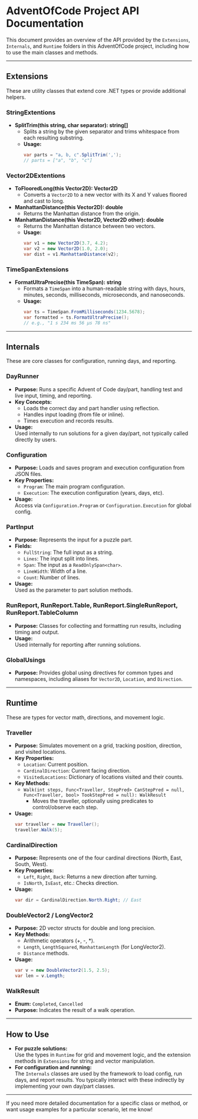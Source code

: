 # AdventOfCode Project API Documentation

This document provides an overview of the API provided by the `Extensions`, `Internals`, and `Runtime` folders in this AdventOfCode project, including how to use the main classes and methods.

---

## Extensions

These are utility classes that extend core .NET types or provide additional helpers.

### StringExtentions
- **SplitTrim(this string, char separator): string[]**
  - Splits a string by the given separator and trims whitespace from each resulting substring.
  - **Usage:**  
    ```csharp
    var parts = "a, b, c".SplitTrim(',');
    // parts = ["a", "b", "c"]
    ```

### Vector2DExtentions
- **ToFlooredLong(this Vector2D): Vector2D**
  - Converts a `Vector2D` to a new vector with its X and Y values floored and cast to long.
- **ManhattanDistance(this Vector2D): double**
  - Returns the Manhattan distance from the origin.
- **ManhattanDistance(this Vector2D, Vector2D other): double**
  - Returns the Manhattan distance between two vectors.
  - **Usage:**  
    ```csharp
    var v1 = new Vector2D(3.7, 4.2);
    var v2 = new Vector2D(1.0, 2.0);
    var dist = v1.ManhattanDistance(v2);
    ```

### TimeSpanExtensions
- **FormatUltraPrecise(this TimeSpan): string**
  - Formats a `TimeSpan` into a human-readable string with days, hours, minutes, seconds, milliseconds, microseconds, and nanoseconds.
  - **Usage:**  
    ```csharp
    var ts = TimeSpan.FromMilliseconds(1234.5678);
    var formatted = ts.FormatUltraPrecise();
    // e.g., "1 s 234 ms 56 µs 78 ns"
    ```

---

## Internals

These are core classes for configuration, running days, and reporting.

### DayRunner
- **Purpose:** Runs a specific Advent of Code day/part, handling test and live input, timing, and reporting.
- **Key Concepts:**
  - Loads the correct day and part handler using reflection.
  - Handles input loading (from file or inline).
  - Times execution and records results.
- **Usage:**  
  Used internally to run solutions for a given day/part, not typically called directly by users.

### Configuration
- **Purpose:** Loads and saves program and execution configuration from JSON files.
- **Key Properties:**
  - `Program`: The main program configuration.
  - `Execution`: The execution configuration (years, days, etc).
- **Usage:**  
  Access via `Configuration.Program` or `Configuration.Execution` for global config.

### PartInput
- **Purpose:** Represents the input for a puzzle part.
- **Fields:**
  - `FullString`: The full input as a string.
  - `Lines`: The input split into lines.
  - `Span`: The input as a `ReadOnlySpan<char>`.
  - `LineWidth`: Width of a line.
  - `Count`: Number of lines.
- **Usage:**  
  Used as the parameter to part solution methods.

### RunReport, RunReport.Table, RunReport.SingleRunReport, RunReport.TableColumn
- **Purpose:** Classes for collecting and formatting run results, including timing and output.
- **Usage:**  
  Used internally for reporting after running solutions.

### GlobalUsings
- **Purpose:** Provides global using directives for common types and namespaces, including aliases for `Vector2D`, `Location`, and `Direction`.

---

## Runtime

These are types for vector math, directions, and movement logic.

### Traveller
- **Purpose:** Simulates movement on a grid, tracking position, direction, and visited locations.
- **Key Properties:**
  - `Location`: Current position.
  - `CardinalDirection`: Current facing direction.
  - `VisitedLocations`: Dictionary of locations visited and their counts.
- **Key Methods:**
  - `Walk(int steps, Func<Traveller, StepPred> CanStepPred = null, Func<Traveller, bool> TookStepPred = null): WalkResult`
    - Moves the traveller, optionally using predicates to control/observe each step.
- **Usage:**  
    ```csharp
    var traveller = new Traveller();
    traveller.Walk(5);
    ```

### CardinalDirection
- **Purpose:** Represents one of the four cardinal directions (North, East, South, West).
- **Key Properties:**
  - `Left`, `Right`, `Back`: Returns a new direction after turning.
  - `IsNorth`, `IsEast`, etc.: Checks direction.
- **Usage:**  
    ```csharp
    var dir = CardinalDirection.North.Right; // East
    ```

### DoubleVector2 / LongVector2
- **Purpose:** 2D vector structs for double and long precision.
- **Key Methods:**
  - Arithmetic operators (+, -, *).
  - `Length`, `LengthSquared`, `ManhattanLength` (for LongVector2).
  - `Distance` methods.
- **Usage:**  
    ```csharp
    var v = new DoubleVector2(1.5, 2.5);
    var len = v.Length;
    ```

### WalkResult
- **Enum:** `Completed`, `Cancelled`
- **Purpose:** Indicates the result of a walk operation.

---

## How to Use

- **For puzzle solutions:**  
  Use the types in `Runtime` for grid and movement logic, and the extension methods in `Extensions` for string and vector manipulation.
- **For configuration and running:**  
  The `Internals` classes are used by the framework to load config, run days, and report results. You typically interact with these indirectly by implementing your own day/part classes.

---

If you need more detailed documentation for a specific class or method, or want usage examples for a particular scenario, let me know! 